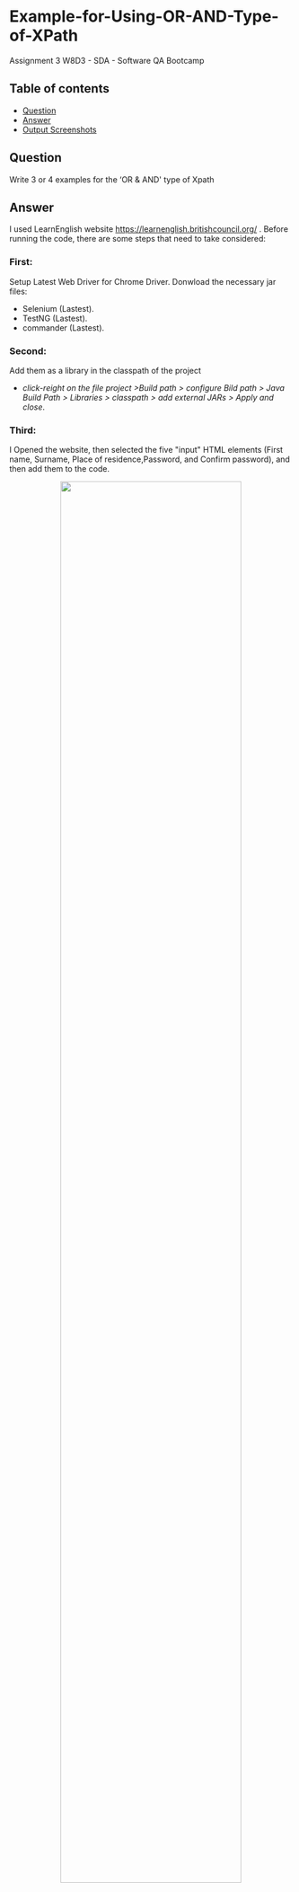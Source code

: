 # Example-for-Using-OR-AND-Type-of-XPath
Assignment 3 W8D3 - SDA - Software QA Bootcamp



## Table of contents
* [Question](#question)
* [Answer](#answer)
* [Output Screenshots](#output-screenshots)


## Question
Write 3 or 4 examples for the ‘OR & AND' type of Xpath

## Answer
I used LearnEnglish website https://learnenglish.britishcouncil.org/ .
Before running the code, there are some steps that need to take considered:


### First:
Setup Latest Web Driver for Chrome  Driver.
Donwload the necessary jar files:
- Selenium (Lastest).
- TestNG (Lastest).
- commander (Lastest).

### Second:
Add them as a library in the classpath of the project
- _click-reight on the file project >Build path > configure Bild path > Java Build Path > Libraries > classpath > add external JARs > Apply and close_.

### Third:
I Opened the website, then selected the five "input" HTML elements (First name, Surname, Place of residence,Password, and Confirm password), and then add them to the code.

<p align="center">
<img src="https://user-images.githubusercontent.com/48597284/181145237-722966a4-9a76-48b9-82ce-7a57221d8ece.png" width=80% height=80%>
</p>



## Output Screenshots:

<p align="center">
<img src="https://user-images.githubusercontent.com/48597284/181145687-1cea3cba-3012-4ae6-875e-6d23f6d1c8a6.png" width=80% height=80%>


https://user-images.githubusercontent.com/48597284/181145666-11eee71c-b76c-41c6-9673-ee29d0c32b8e.mp4
</p>


